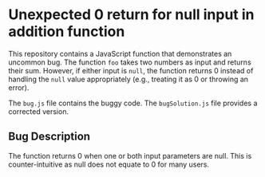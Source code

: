 # Unexpected 0 return for null input in addition function

This repository contains a JavaScript function that demonstrates an uncommon bug. The function `foo` takes two numbers as input and returns their sum. However, if either input is `null`, the function returns 0 instead of handling the `null` value appropriately (e.g., treating it as 0 or throwing an error).

The `bug.js` file contains the buggy code. The `bugSolution.js` file provides a corrected version.

## Bug Description
The function returns 0 when one or both input parameters are null.  This is counter-intuitive as null does not equate to 0 for many users.